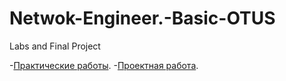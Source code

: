 # Netwok-Engineer.-Basic-OTUS
Labs and Final Project

 -[Практические работы](Labs/).
 -[Проектная работа](Final/).
